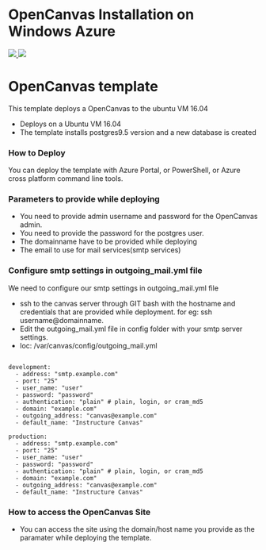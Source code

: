 # OpenCanvas Installation on Windows Azure
<a href="https://portal.azure.com/#create/Microsoft.Template/uri/https%3A%2F%2Fraw.githubusercontent.com%2Fgopikap%2Fazure-quickstart-templates%2Fmaster%2FOpenCanvas-LMS%2FLinuxVirtualMachine.json" target="_blank">
    <img src="http://azuredeploy.net/deploybutton.png"/>
</a>
<a href="http://armviz.io/#/?load=https%3A%2F%2Fraw.githubusercontent.com%2Fgopikap%2Fazure-quickstart-templates%2Fmaster%2FOpenCanvas-LMS%2FLinuxVirtualMachine.json" target="_blank">
    <img src="http://armviz.io/visualizebutton.png"/>
</a>

# OpenCanvas template 

This template deploys a OpenCanvas to the ubuntu VM 16.04
* Deploys on a Ubuntu VM 16.04
* The template installs postgres9.5 version and a new database is created


### How to Deploy
You can deploy the template with Azure Portal, or PowerShell, or Azure cross platform command line tools.

### Parameters to provide while deploying
* You need to provide admin username and password for the OpenCanvas admin.
* You need to provide the password for the postgres user.
* The domainname have to be provided while deploying
* The email to use for mail services(smtp services)

### Configure smtp settings in outgoing_mail.yml file

We need to configure our smtp settings in outgoing_mail.yml file
* ssh to the canvas server through GIT bash with the hostname  and credentials that are provided while deployment.
for eg: ssh username@domainname.
* Edit the outgoing_mail.yml file in config folder with your smtp server settings.
* loc: /var/canvas/config/outgoing_mail.yml
<pre><code>
development:
  - address: "smtp.example.com"
  - port: "25"
  - user_name: "user"
  - password: "password"
  - authentication: "plain" # plain, login, or cram_md5
  - domain: "example.com"
  - outgoing_address: "canvas@example.com"
  - default_name: "Instructure Canvas"
  
production:
  - address: "smtp.example.com"
  - port: "25"
  - user_name: "user"
  - password: "password"
  - authentication: "plain" # plain, login, or cram_md5
  - domain: "example.com"
  - outgoing_address: "canvas@example.com"
  - default_name: "Instructure Canvas"
</code></pre>

### How to access the OpenCanvas Site
* You can access the site using the domain/host name you provide as the paramater while deploying the template. 

